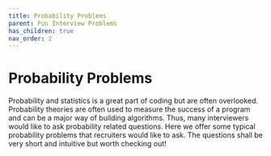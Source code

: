 ```yaml
---
title: Probability Problems
parent: Fun Interview Problems
has_children: true
nav_order: 2
---
```


# Probability Problems

Probability and statistics is a great part of coding but are often overlooked. Probability theories are often used to measure the success of a program and can be a major way of building algorithms. Thus, many interviewers would like to ask probability related questions. Here we offer some typical probability problems that recruiters would like to ask. The questions shall be very short and intuitive but worth checking out!



